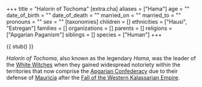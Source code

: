 +++
title = "Halorin of Tochoma"
[extra.cha]
aliases = ["Hama"]
age = ""
date_of_birth = ""
date_of_death = ""
married_on = ""
married_to = ""
pronouns = ""
sex = ""
[taxonomies]
children = []
ethnicities = ["Hausi", "Estregan"]
families = []
organizations = []
parents = []
religions = ["Apgarian Paganism"]
siblings = []
species = ["Human"]
+++

{{ stub() }}

*Halorin of Tochoma*, also known as the legendary *Hama*, was the leader of the [White Witches](@/organizations/hags-of-hama.md) when they gained widespread notoriety within the territories that now comprise the [Apgarian Confederacy](@/locations/apgar.md) due to their defense of [Mauricia](@/locations/raibon-island.md) after the [Fall of the Western Kalassarian Empire](@/events/fall-of-the-western-kalassarian-empire.md).

